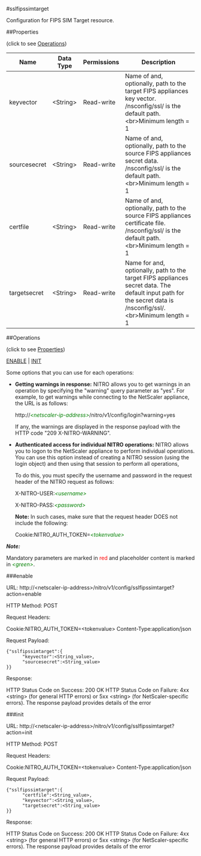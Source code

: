 #sslfipssimtarget

Configuration for FIPS SIM Target resource.


##Properties 
<span>(click to see [Operations](#operations))</span>


<table><thead><tr><th>Name</th><th> Data Type</th><th> Permissions</th><th>Description</th></tr></thead><tbody><tr><td>keyvector</td><td>&lt;String></td><td>Read-write</td><td>Name of and, optionally, path to the target FIPS appliances key vector. /nsconfig/ssl/ is the default path.&lt;br>Minimum length = 1</td><tr><tr><td>sourcesecret</td><td>&lt;String></td><td>Read-write</td><td>Name of and, optionally, path to the source FIPS appliances secret data. /nsconfig/ssl/ is the default path.&lt;br>Minimum length = 1</td><tr><tr><td>certfile</td><td>&lt;String></td><td>Read-write</td><td>Name of and, optionally, path to the source FIPS appliances certificate file. /nsconfig/ssl/ is the default path.&lt;br>Minimum length = 1</td><tr><tr><td>targetsecret</td><td>&lt;String></td><td>Read-write</td><td>Name for and, optionally, path to the target FIPS appliances secret data. The default input path for the secret data is /nsconfig/ssl/.&lt;br>Minimum length = 1</td><tr></tbody></table>
##Operations 
<span>(click to see [Properties](#properties))</span>


[ENABLE](#enable) | [INIT](#init)


Some options that you can use for each operations:
<ul><li><p><b>Getting warnings in response:</b> NITRO allows you to get warnings in an operation by specifying the "warning" query parameter as "yes". For example, to get warnings while connecting to the NetScaler appliance, the URL is as follows:</p><p>http://<span style="color:green;font-style:italic;">&lt;netscaler-ip-address&gt;</span>/nitro/v1/config/login?warning=yes</p><p>If any, the warnings are displayed in the response payload with the HTTP code "209 X-NITRO-WARNING".</p></li><li><p><b>Authenticated access for individual NITRO operations:</b> NITRO allows you to logon to the NetScaler appliance to perform individual operations. You can use this option instead of creating a NITRO session (using the login object) and then using that session to perform all operations,</p><p>To do this, you must specify the username and password in the request header of the NITRO request as follows:</p><p>X-NITRO-USER:<span style="color:green;font-style:italic;">&lt;username&gt;</span></p><p>X-NITRO-PASS:<span style="color:green;font-style:italic;">&lt;password&gt;</span></p><p><b>Note:</b> In such cases, make sure that the request header DOES not include the following:</p><p>Cookie:NITRO_AUTH_TOKEN=<span style="color:green;font-style:italic;">&lt;tokenvalue&gt;</span></p></li></ul>



***Note:*** 
Mandatory parameters are marked in <span style="color:#FF0000;">red</span> and placeholder content is marked in <span style="color:green;font-style:italic">&lt;green&gt;</span>.

###enable



URL: http://&lt;netscaler-ip-address&gt;/nitro/v1/config/sslfipssimtarget?action=enable
HTTP Method: POST
Request Headers:

Cookie:NITRO_AUTH_TOKEN=&lt;tokenvalue&gt;Content-Type:application/json

Request Payload: ```{"sslfipssimtarget":{      "keyvector":<String_value>,      "sourcesecret":<String_value>}}```
Response:
HTTP Status Code on Success: 200 OKHTTP Status Code on Failure: 4xx &lt;string&gt; (for general HTTP errors) or 5xx &lt;string&gt; (for NetScaler-specific errors). The response payload provides details of the error


###init



URL: http://&lt;netscaler-ip-address&gt;/nitro/v1/config/sslfipssimtarget?action=init
HTTP Method: POST
Request Headers:

Cookie:NITRO_AUTH_TOKEN=&lt;tokenvalue&gt;Content-Type:application/json

Request Payload: ```{"sslfipssimtarget":{      "certfile":<String_value>,      "keyvector":<String_value>,      "targetsecret":<String_value>}}```
Response:
HTTP Status Code on Success: 200 OKHTTP Status Code on Failure: 4xx &lt;string&gt; (for general HTTP errors) or 5xx &lt;string&gt; (for NetScaler-specific errors). The response payload provides details of the error


